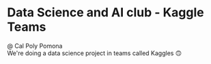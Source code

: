 # Data Science and AI club - Kaggle Teams 
@ Cal Poly Pomona \
We're doing a data science project in teams called Kaggles 🙃
